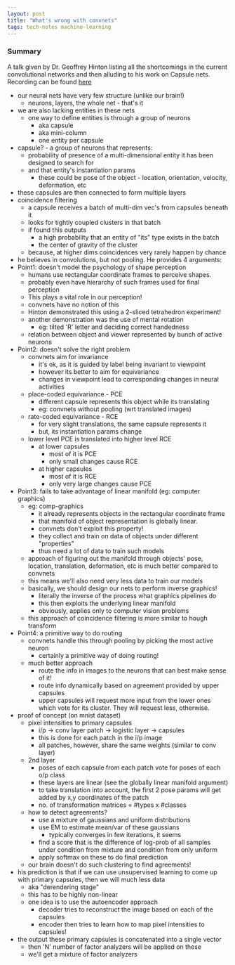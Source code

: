 ```yaml
---
layout: post
title: "What's wrong with convnets"
tags: tech-notes machine-learning
---
```


### Summary
A talk given by Dr. Geoffrey Hinton listing all the shortcomings in the current
convolutional networks and then alluding to his work on Capsule nets. Recording
can be found [here](http://techtv.mit.edu/collections/bcs/videos/30698-what-s-wrong-with-convolutional-nets)

- our neural nets have very few structure (unlike our brain!)
  - neurons, layers, the whole net - that's it
- we are also lacking entities in these nets
  - one way to define entities is through a group of neurons
    - aka capsule
    - aka mini-column
    - one entity per capsule
- capsule? - a group of neurons that represents:
  - probability of presence of a multi-dimensional entity it has been designed
    to search for
  - and that entity's instantiation params
    - these could be pose of the object - location, orientation, velocity,
      deformation, etc
- these capsules are then connected to form multiple layers
- coincidence filtering
  - a capsule receives a batch of multi-dim vec's from capsules beneath it
  - looks for tightly coupled clusters in that batch
  - if found this outputs
    - a high probability that an entity of "its" type exists in the batch
    - the center of gravity of the cluster
  - because, at higher dims coincidences very rarely happen by chance
- he believes in convolutions, but not pooling. He provides 4 arguments:
- Point1: doesn't model the psychology of shape perception
  - humans use rectangular coordinate frames to perceive shapes.
  - probably even have hierarchy of such frames used for final perception
  - This plays a vital role in our perception!
  - convnets have no notion of this
  - Hinton demonstrated this using a 2-sliced tetrahedron experiment!
  - another demonstration was the use of mental rotation
    - eg: tilted 'R' letter and deciding correct handedness
  - relation between object and viewer represented by bunch of active neurons
- Point2: doesn't solve the right problem
  - convnets aim for invariance
    - it's ok, as it is guided by label being invariant to viewpoint
    - however its better to aim for equivariance
    - changes in viewpoint lead to corresponding changes in neural activities
  - place-coded equivariance - PCE
    - different capsule represents this object while its translating
    - eg: convnets without pooling (wrt translated images)
  - rate-coded equivariance - RCE
    - for very slight translations, the same capsule represents it
    - but, its instantiation params change
  - lower level PCE is translated into higher level RCE
    - at lower capsules
      - most of it is PCE
      - only small changes cause RCE
    - at higher capsules
      - most of it is RCE
      - only very large changes cause PCE
- Point3: fails to take advantage of linear manifold (eg: computer graphics)
  - eg: comp-graphics
    - it already represents objects in the rectangular coordinate frame
    - that manifold of object representation is globally linear.
    - convnets don't exploit this property!
    - they collect and train on data of objects under different "properties"
    - thus need a lot of data to train such models
  - approach of figuring out the manifold through objects' pose, location,
    translation, deformation, etc is much better compared to convnets
  - this means we'll also need very less data to train our models
  - basically, we should design our nets to perform inverse graphics!
    - literally the inverse of the process what graphics pipelines do
    - this then exploits the underlying linear manifold
    - obviously, applies only to computer vision problems
  - this approach of coincidence filtering is more similar to hough transform
- Point4: a primitive way to do routing
  - convnets handle this through pooling by picking the most active neuron
    - certainly a primitive way of doing routing!
  - much better approach
    - route the info in images to the neurons that can best make sense of it!
    - route info dynamically based on agreement provided by upper capsules
    - upper capsules will request more input from the lower ones which vote
      for its cluster. They will request less, otherwise.
- proof of concept (on mnist dataset)
  - pixel intensities to primary capsules
    - i/p -> conv layer patch -> logistic layer -> capsules
    - this is done for each patch in the i/p image
    - all patches, however, share the same weights (similar to conv layer)
  - 2nd layer
    - poses of each capsule from each patch vote for poses of each o/p class
    - these layers are linear (see the globally linear manifold argument)
    - to take translation into account, the first 2 pose params will get added
      by x,y coordinates of the patch
    - no. of transformation matrices = #types x #classes
  - how to detect agreements?
    - use a mixture of gaussians and uniform distributions
    - use EM to estimate mean/var of these gaussians
      - typically converges in few iterations, it seems
    - find a score that is the difference of log-prob of all samples under
      condition from mixture and condition from only uniform
    - apply softmax on these to do final prediction
  - our brain doesn't do such clustering to find agreements!
- his prediction is that if we can use unsupervised learning to come up with
  primary capsules, then we will much less data
  - aka "derendering stage"
  - this has to be highly non-linear
  - one idea is to use the autoencoder approach
    - decoder tries to reconstruct the image based on each of the capsules
    - encoder then tries to learn how to map pixel intensities to capsules!
- the output these primary capsules is concatenated into a single vector
  - then 'N' number of factor analyzers will be applied on these
  - we'll get a mixture of factor analyzers

